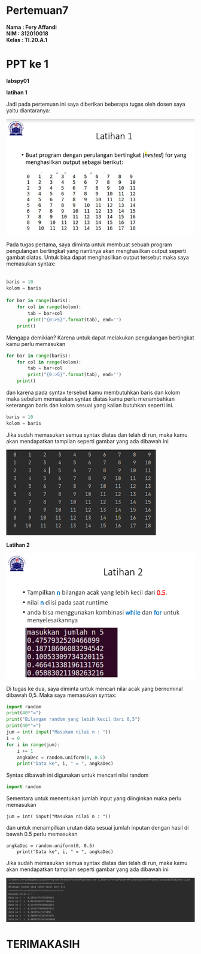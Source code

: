 # Pertemuan7

**Nama  : Fery Affandi** <br>
**NIM   : 312010018** <br>
**Kelas : TI.20.A.1** <br>

# PPT ke 1
**labspy01**
 
**latihan 1** <br> 

Jadi pada pertemuan ini saya diberikan beberapa tugas oleh dosen saya yaitu diantaranya: <br>

![tugas1-1](foto/tugas1-1.png)

Pada tugas pertama, saya diminta untuk membuat sebuah program pengulangan bertingkat yang nantinya akan menghasilkan output seperti gambat diatas. Untuk bisa dapat menghasilkan output tersebut maka saya memasukan syntax: <br>

``` python

baris = 10 
kolom = baris 

for bar in range(baris):
    for col in range(kolom): 
        tab = bar+col 
        print("{0:>5}".format(tab), end='')
    print()
``` 
Mengapa demikian? Karena untuk dapat melakukan pengulangan bertingkat kamu perlu memasukan <br>

``` python
for bar in range(baris):
    for col in range(kolom): 
        tab = bar+col 
        print("{0:>5}".format(tab), end='')
    print()
```
dan karena pada syntax tersebut kamu membutuhkan baris dan kolom maka sebelum memasukan syntax diatas kamu perlu menambahkan keterangan baris dan kolom sesuai yang kalian butuhkan seperti ini. <br>
``` python
baris = 10
kolom = baris
```
Jika sudah memasukan semua syntax diatas dan telah di run, maka kamu akan mendapatkan tampilan seperti gambar yang ada dibawah ini <br>

![hasil1-1](foto/hasil1-1.png)

**Latihan 2**

![tugas1-2](foto/tugas1-2.png)

Di tugas ke dua, saya diminta untuk mencari nilai acak yang bernominal dibawah 0,5. Maka saya memasukan syntax: <br>

``` python
import random
print(40*"=")
print("Bilangan random yang lebih kecil dari 0,5")
print(40*"=")
jum = int( input("Masukan nilai n : "))
i = 0
for i in range(jum):
    i += 1
    angkaDec = random.uniform(0, 0.5)
    print("Data ke", i, " = ", angkaDec)
```

Syntax dibawah ini digunakan untuk mencari nilai random <br>
``` python
import random
```
Sementara untuk menentukan jumlah input yang diinginkan maka perlu memasukan
```
jum = int( input("Masukan nilai n : "))
```
dan untuk menampilkan urutan data sesuai jumlah inputan dengan hasil di bawah 0.5 perlu memasukan <br>
```
angkaDec = random.uniform(0, 0.5)
    print("Data ke", i, " = ", angkaDec)
```
Jika sudah memasukan semua syntax diatas dan telah di run, maka kamu akan mendapatkan tampilan seperti gambar yang ada dibawah ini <br>

![hasil1-2](foto/hasil1-2.png)


# TERIMAKASIH
